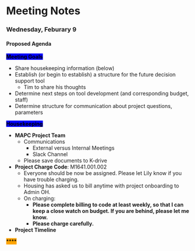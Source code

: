 # Meeting Notes

### Wednesday, Feburary 9

#### Proposed Agenda

<mark style="background-color:blue;">**Meeting Goals**</mark>

* Share housekeeping information (below)
* Establish (or begin to establish) a structure for the future decision support tool
  * Tim to share his thoughts
* Determine next steps on tool development (and corresponding budget, staff)
* Determine structure for communication about project questions, parameters

<mark style="background-color:blue;">**Housekeeping**</mark>

* **MAPC Project Team**
  * Communications
    * External versus Internal Meetings
    * Slack Channel
  * Please save documents to K-drive
* **Project Charge Code**: M1641.001.002
  * Everyone should be now be assigned. Please let Lily know if you have trouble charging.
  * Housing has asked us to bill anytime with project onboarding to Admin OH.
  * On charging:
    * **Please complete billing to code at least weekly, so that I can keep a close watch on budget. If you are behind, please let me know.**
    * **Please charge carefully.**
* **Project Timeline**

<mark style="background-color:orange;">****</mark>

